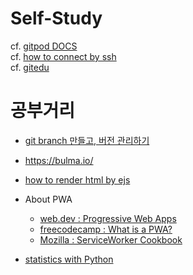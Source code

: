 # Self-Study

cf. [gitpod DOCS](https://www.gitpod.io/docs/)<br>
cf. [how to connect by ssh](https://opentutorials.org/module/432/3742)<br>
cf. [gitedu](https://education.github.com/pack)

# 공부거리
* [git branch 만들고, 버전 관리하기](https://backlog.com/git-tutorial/kr/stepup/stepup2_2.html)

* https://bulma.io/

* [how to render html by ejs](https://d2fault.github.io/2018/12/26/20181226-nodejs-html-load-with-express/)

* About PWA
  - [web.dev : Progressive Web Apps](https://web.dev/progressive-web-apps/#i18n.paths.progressive_web_apps.topics.introduction)
  - [freecodecamp : What is a PWA?](https://www.freecodecamp.org/news/what-are-progressive-web-apps/)
  - [Mozilla : ServiceWorker Cookbook](https://serviceworke.rs/)

* [statistics with Python](https://stackoverflow.blog/2021/02/16/level-up-mastering-statistics-with-python/)
